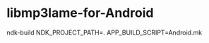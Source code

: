libmp3lame-for-Android
======================

ndk-build NDK_PROJECT_PATH=.  APP_BUILD_SCRIPT=Android.mk
